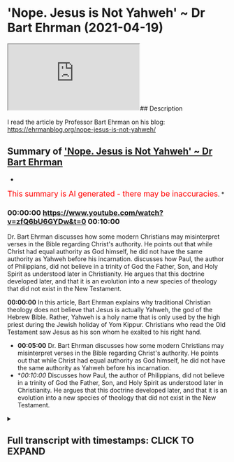 # 'Nope. Jesus is Not Yahweh' ~ Dr Bart Ehrman (2021-04-19)

<iframe loading='lazy' src='https://www.youtube.com/embed/zfQ6bU6GYDw'></iframe>## Description

I read the article by Professor Bart Ehrman on his blog:  https://ehrmanblog.org/nope-jesus-is-not-yahweh/

## Summary of ['Nope. Jesus is Not Yahweh' ~ Dr Bart Ehrman](https://www.youtube.com/watch?v=zfQ6bU6GYDw)


*

<span style="color:red; font-size:125%">This summary is AI generated - there may be inaccuracies</span>. [](/)*

### <a onclick="modifyYTiframeseektime('600')">00:00:00 https://www.youtube.com/watch?v=zfQ6bU6GYDw&t=0 00:10:00</a>

Dr. Bart Ehrman discusses how some modern Christians may misinterpret verses in the Bible regarding Christ's authority. He points out that while Christ had equal authority as God himself, he did not have the same authority as Yahweh before his incarnation. discusses how Paul, the author of Philippians, did not believe in a trinity of God the Father, Son, and Holy Spirit as understood later in Christianity. He argues that this doctrine developed later, and that it is an evolution into a new species of theology that did not exist in the New Testament.

**<a onclick="modifyYTiframeseektime('0')">00:00:00</a>** In this article, Bart Ehrman explains why traditional Christian theology does not believe that Jesus is actually Yahweh, the god of the Hebrew Bible. Rather, Yahweh is a holy name that is only used by the high priest during the Jewish holiday of Yom Kippur. Christians who read the Old Testament saw Jesus as his son whom he exalted to his right hand.
* **<a onclick="modifyYTiframeseektime('300')">00:05:00</a>**  Dr. Bart Ehrman discusses how some modern Christians may misinterpret verses in the Bible regarding Christ's authority. He points out that while Christ had equal authority as God himself, he did not have the same authority as Yahweh before his incarnation.
* **<a onclick="modifyYTiframeseektime('600')">00:10:00</a>* Discusses how Paul, the author of Philippians, did not believe in a trinity of God the Father, Son, and Holy Spirit as understood later in Christianity. He argues that this doctrine developed later, and that it is an evolution into a new species of theology that did not exist in the New Testament.

<details><summary><h2>Full transcript with timestamps: CLICK TO EXPAND</h2></summary>

<a onclick="modifyYTiframeseektime('1)')">0:00:01 nope jesus is<\/a>
<a onclick="modifyYTiframeseektime('3)')">0:00:03 not yahweh this is the title of an<\/a>
<a onclick="modifyYTiframeseektime('6)')">0:00:06 article<\/a>
<a onclick="modifyYTiframeseektime('7)')">0:00:07 just published two days ago uh on bart<\/a>
<a onclick="modifyYTiframeseektime('10)')">0:00:10 ehrman's blog<\/a>
<a onclick="modifyYTiframeseektime('11)')">0:00:11 um and it's really very good and i<\/a>
<a onclick="modifyYTiframeseektime('13)')">0:00:13 wanted just to read it to you and offer<\/a>
<a onclick="modifyYTiframeseektime('15)')">0:00:15 a few comments<\/a>
<a onclick="modifyYTiframeseektime('16)')">0:00:16 for those few of you who still don't<\/a>
<a onclick="modifyYTiframeseektime('17)')">0:00:17 know who bart ehrman is<\/a>
<a onclick="modifyYTiframeseektime('19)')">0:00:19 he is currently the james a gray<\/a>
<a onclick="modifyYTiframeseektime('21)')">0:00:21 distinguished professor<\/a>
<a onclick="modifyYTiframeseektime('23)')">0:00:23 of religious studies at the university<\/a>
<a onclick="modifyYTiframeseektime('24)')">0:00:24 of north carolina<\/a>
<a onclick="modifyYTiframeseektime('26)')">0:00:26 at chapel hill he's an american and he's<\/a>
<a onclick="modifyYTiframeseektime('29)')">0:00:29 one of the world's if not the world's<\/a>
<a onclick="modifyYTiframeseektime('30)')">0:00:30 leaders<\/a>
<a onclick="modifyYTiframeseektime('31)')">0:00:31 leading textual critic and uh a new<\/a>
<a onclick="modifyYTiframeseektime('34)')">0:00:34 testament scholar as well<\/a>
<a onclick="modifyYTiframeseektime('36)')">0:00:36 um he is a prodigious writer uh and he<\/a>
<a onclick="modifyYTiframeseektime('39)')">0:00:39 uh virtually every day something new<\/a>
<a onclick="modifyYTiframeseektime('41)')">0:00:41 comes out and it's very he's very<\/a>
<a onclick="modifyYTiframeseektime('43)')">0:00:43 readable<\/a>
<a onclick="modifyYTiframeseektime('44)')">0:00:44 and um this article nope jesus is not uh<\/a>
<a onclick="modifyYTiframeseektime('46)')">0:00:46 yahweh i just wanted to share it with<\/a>
<a onclick="modifyYTiframeseektime('48)')">0:00:48 you<\/a>
<a onclick="modifyYTiframeseektime('48)')">0:00:48 published uh just two days ago uh on the<\/a>
<a onclick="modifyYTiframeseektime('51)')">0:00:51 17th of april<\/a>
<a onclick="modifyYTiframeseektime('52)')">0:00:52 and he says in my last post i pointed<\/a>
<a onclick="modifyYTiframeseektime('55)')">0:00:55 out that<\/a>
<a onclick="modifyYTiframeseektime('56)')">0:00:56 some conservative evangelical christians<\/a>
<a onclick="modifyYTiframeseektime('59)')">0:00:59 claim<\/a>
<a onclick="modifyYTiframeseektime('59)')">0:00:59 that jesus in the bible is actually to<\/a>
<a onclick="modifyYTiframeseektime('62)')">0:01:02 be understood as<\/a>
<a onclick="modifyYTiframeseektime('63)')">0:01:03 yahweh i think that's completely wrong<\/a>
<a onclick="modifyYTiframeseektime('67)')">0:01:07 and in this post i want to explain why<\/a>
<a onclick="modifyYTiframeseektime('70)')">0:01:10 of course yahweh is the name of god in<\/a>
<a onclick="modifyYTiframeseektime('72)')">0:01:12 the jewish bible so christians are<\/a>
<a onclick="modifyYTiframeseektime('73)')">0:01:13 saying or many christians are saying<\/a>
<a onclick="modifyYTiframeseektime('75)')">0:01:15 that jesus is this god jesus is god<\/a>
<a onclick="modifyYTiframeseektime('79)')">0:01:19 he continues it is not the view of<\/a>
<a onclick="modifyYTiframeseektime('82)')">0:01:22 traditional<\/a>
<a onclick="modifyYTiframeseektime('83)')">0:01:23 christian theology at least as i learned<\/a>
<a onclick="modifyYTiframeseektime('85)')">0:01:25 it once upon a time<\/a>
<a onclick="modifyYTiframeseektime('87)')">0:01:27 it was certainly not the view of the<\/a>
<a onclick="modifyYTiframeseektime('89)')">0:01:29 earliest christians<\/a>
<a onclick="modifyYTiframeseektime('91)')">0:01:31 and it is not a view set forth in the<\/a>
<a onclick="modifyYTiframeseektime('93)')">0:01:33 bible<\/a>
<a onclick="modifyYTiframeseektime('94)')">0:01:34 the bible of course does not have the<\/a>
<a onclick="modifyYTiframeseektime('96)')">0:01:36 trinity<\/a>
<a onclick="modifyYTiframeseektime('97)')">0:01:37 but when christianity formulated the<\/a>
<a onclick="modifyYTiframeseektime('99)')">0:01:39 doctrine of the trinity<\/a>
<a onclick="modifyYTiframeseektime('101)')">0:01:41 the father was yahweh and christ was his<\/a>
<a onclick="modifyYTiframeseektime('104)')">0:01:44 son<\/a>
<a onclick="modifyYTiframeseektime('104)')">0:01:44 at least that's what christians who read<\/a>
<a onclick="modifyYTiframeseektime('106)')">0:01:46 the old testament said<\/a>
<a onclick="modifyYTiframeseektime('108)')">0:01:48 of course the name yahweh is not found<\/a>
<a onclick="modifyYTiframeseektime('111)')">0:01:51 in the new testament at all<\/a>
<a onclick="modifyYTiframeseektime('113)')">0:01:53 since it's a hebrew word and the greek<\/a>
<a onclick="modifyYTiframeseektime('115)')">0:01:55 is in new testament is in greek<\/a>
<a onclick="modifyYTiframeseektime('117)')">0:01:57 the new testament does not give god a<\/a>
<a onclick="modifyYTiframeseektime('119)')">0:01:59 personal name<\/a>
<a onclick="modifyYTiframeseektime('122)')">0:02:02 when christians want to find another<\/a>
<a onclick="modifyYTiframeseektime('124)')">0:02:04 divine being in the old testament to<\/a>
<a onclick="modifyYTiframeseektime('126)')">0:02:06 identify as christ<\/a>
<a onclick="modifyYTiframeseektime('128)')">0:02:08 they went to passages like psalm 110<\/a>
<a onclick="modifyYTiframeseektime('131)')">0:02:11 which begins the lord said to my lord<\/a>
<a onclick="modifyYTiframeseektime('134)')">0:02:14 sit at my right hand until i make your<\/a>
<a onclick="modifyYTiframeseektime('137)')">0:02:17 enemies<\/a>
<a onclick="modifyYTiframeseektime('138)')">0:02:18 your footstool based on what i said in<\/a>
<a onclick="modifyYTiframeseektime('141)')">0:02:21 my<\/a>
<a onclick="modifyYTiframeseektime('142)')">0:02:22 previous post you can reconstruct uh<\/a>
<a onclick="modifyYTiframeseektime('145)')">0:02:25 who is talking to whom here notice that<\/a>
<a onclick="modifyYTiframeseektime('148)')">0:02:28 the first lord<\/a>
<a onclick="modifyYTiframeseektime('149)')">0:02:29 is in capital letters and the second is<\/a>
<a onclick="modifyYTiframeseektime('153)')">0:02:33 not so another way of putting this would<\/a>
<a onclick="modifyYTiframeseektime('155)')">0:02:35 be yahweh<\/a>
<a onclick="modifyYTiframeseektime('156)')">0:02:36 said to adonai the point here just to<\/a>
<a onclick="modifyYTiframeseektime('160)')">0:02:40 break from the reading for a second is<\/a>
<a onclick="modifyYTiframeseektime('162)')">0:02:42 that the the name of god yahweh was a<\/a>
<a onclick="modifyYTiframeseektime('164)')">0:02:44 holy name<\/a>
<a onclick="modifyYTiframeseektime('165)')">0:02:45 but he really uttered by the high priest<\/a>
<a onclick="modifyYTiframeseektime('168)')">0:02:48 yom kippur and was not mentioned by<\/a>
<a onclick="modifyYTiframeseektime('171)')">0:02:51 israelites normally at all so they use<\/a>
<a onclick="modifyYTiframeseektime('173)')">0:02:53 another word adonai<\/a>
<a onclick="modifyYTiframeseektime('175)')">0:02:55 which means lord to refer to god<\/a>
<a onclick="modifyYTiframeseektime('178)')">0:02:58 so whenever in english translations it's<\/a>
<a onclick="modifyYTiframeseektime('180)')">0:03:00 still the convention today when the word<\/a>
<a onclick="modifyYTiframeseektime('182)')">0:03:02 yahweh<\/a>
<a onclick="modifyYTiframeseektime('182)')">0:03:02 is in the hebrew they<\/a>
<a onclick="modifyYTiframeseektime('186)')">0:03:06 write l-o-r-d in block capitals and that<\/a>
<a onclick="modifyYTiframeseektime('189)')">0:03:09 indicates<\/a>
<a onclick="modifyYTiframeseektime('189)')">0:03:09 in the original hebrew it's yahweh has<\/a>
<a onclick="modifyYTiframeseektime('191)')">0:03:11 been referred to<\/a>
<a onclick="modifyYTiframeseektime('193)')">0:03:13 excuse me adonai simply means lord and<\/a>
<a onclick="modifyYTiframeseektime('196)')">0:03:16 can refer to<\/a>
<a onclick="modifyYTiframeseektime('196)')">0:03:16 people you know if you'd be a a king a<\/a>
<a onclick="modifyYTiframeseektime('199)')">0:03:19 lord or<\/a>
<a onclick="modifyYTiframeseektime('200)')">0:03:20 or a father figure so um he's saying<\/a>
<a onclick="modifyYTiframeseektime('203)')">0:03:23 psalm 110 if you actually look at the<\/a>
<a onclick="modifyYTiframeseektime('205)')">0:03:25 hebrew it says<\/a>
<a onclick="modifyYTiframeseektime('206)')">0:03:26 yahweh said to adonai so it's not two<\/a>
<a onclick="modifyYTiframeseektime('209)')">0:03:29 divine beings it's one and obviously the<\/a>
<a onclick="modifyYTiframeseektime('211)')">0:03:31 one is god<\/a>
<a onclick="modifyYTiframeseektime('212)')">0:03:32 yahweh in interpreting that passage<\/a>
<a onclick="modifyYTiframeseektime('214)')">0:03:34 christians asked<\/a>
<a onclick="modifyYTiframeseektime('216)')">0:03:36 who is that elevated christ our lord<\/a>
<a onclick="modifyYTiframeseektime('219)')">0:03:39 to his right hand obviously god the<\/a>
<a onclick="modifyYTiframeseektime('222)')">0:03:42 father<\/a>
<a onclick="modifyYTiframeseektime('222)')">0:03:42 elevated christ and so god the father is<\/a>
<a onclick="modifyYTiframeseektime('225)')">0:03:45 yahweh<\/a>
<a onclick="modifyYTiframeseektime('226)')">0:03:46 and the one elevated to his right hand<\/a>
<a onclick="modifyYTiframeseektime('228)')">0:03:48 is the lord jesus<\/a>
<a onclick="modifyYTiframeseektime('231)')">0:03:51 christians appeal to this verse in<\/a>
<a onclick="modifyYTiframeseektime('232)')">0:03:52 reference to christ a good<\/a>
<a onclick="modifyYTiframeseektime('234)')">0:03:54 deal and indeed he mentions a number of<\/a>
<a onclick="modifyYTiframeseektime('237)')">0:03:57 times<\/a>
<a onclick="modifyYTiframeseektime('238)')">0:03:58 when it occurs these christians were not<\/a>
<a onclick="modifyYTiframeseektime('241)')">0:04:01 seeing jesus as<\/a>
<a onclick="modifyYTiframeseektime('242)')">0:04:02 yahweh but as his son whom he<\/a>
<a onclick="modifyYTiframeseektime('245)')">0:04:05 exalted to his right hand this is a<\/a>
<a onclick="modifyYTiframeseektime('248)')">0:04:08 really important point<\/a>
<a onclick="modifyYTiframeseektime('249)')">0:04:09 this is there's a thing about new<\/a>
<a onclick="modifyYTiframeseektime('250)')">0:04:10 testament scholarship really good<\/a>
<a onclick="modifyYTiframeseektime('252)')">0:04:12 scholarship<\/a>
<a onclick="modifyYTiframeseektime('253)')">0:04:13 is it pays very careful and meticulous<\/a>
<a onclick="modifyYTiframeseektime('256)')">0:04:16 attention to what's actually been stated<\/a>
<a onclick="modifyYTiframeseektime('258)')">0:04:18 in the text<\/a>
<a onclick="modifyYTiframeseektime('260)')">0:04:20 rather than reading it through a later<\/a>
<a onclick="modifyYTiframeseektime('262)')">0:04:22 christian tradition or any tradition<\/a>
<a onclick="modifyYTiframeseektime('264)')">0:04:24 church tradition it covers it takes all<\/a>
<a onclick="modifyYTiframeseektime('267)')">0:04:27 that away<\/a>
<a onclick="modifyYTiframeseektime('268)')">0:04:28 and focuses just on the text read in its<\/a>
<a onclick="modifyYTiframeseektime('270)')">0:04:30 historical and cultural<\/a>
<a onclick="modifyYTiframeseektime('272)')">0:04:32 context and often that gives readings of<\/a>
<a onclick="modifyYTiframeseektime('275)')">0:04:35 the bible which are quite different<\/a>
<a onclick="modifyYTiframeseektime('277)')">0:04:37 from uh christian later christian<\/a>
<a onclick="modifyYTiframeseektime('279)')">0:04:39 readings<\/a>
<a onclick="modifyYTiframeseektime('281)')">0:04:41 so he continues christians such as the<\/a>
<a onclick="modifyYTiframeseektime('283)')">0:04:43 2nd century<\/a>
<a onclick="modifyYTiframeseektime('284)')">0:04:44 justin martyr also found references to<\/a>
<a onclick="modifyYTiframeseektime('288)')">0:04:48 the pre-incarnate christ<\/a>
<a onclick="modifyYTiframeseektime('289)')">0:04:49 in the old testament traditions of the<\/a>
<a onclick="modifyYTiframeseektime('292)')">0:04:52 angel of the lord<\/a>
<a onclick="modifyYTiframeseektime('293)')">0:04:53 who was gods yahweh's chief<\/a>
<a onclick="modifyYTiframeseektime('296)')">0:04:56 representative<\/a>
<a onclick="modifyYTiframeseektime('297)')">0:04:57 on earth delivering god's message with<\/a>
<a onclick="modifyYTiframeseektime('300)')">0:05:00 god's<\/a>
<a onclick="modifyYTiframeseektime('300)')">0:05:00 full authority in the stories of the<\/a>
<a onclick="modifyYTiframeseektime('302)')">0:05:02 patriarchs for example in genesis<\/a>
<a onclick="modifyYTiframeseektime('305)')">0:05:05 and exodus who was this mysterious<\/a>
<a onclick="modifyYTiframeseektime('308)')">0:05:08 angel for christians he was christ<\/a>
<a onclick="modifyYTiframeseektime('311)')">0:05:11 before he was born of the virgin mary<\/a>
<a onclick="modifyYTiframeseektime('314)')">0:05:14 i wonder if the confusion among<\/a>
<a onclick="modifyYTiframeseektime('316)')">0:05:16 evangelicals about the christian<\/a>
<a onclick="modifyYTiframeseektime('317)')">0:05:17 understanding of christ<\/a>
<a onclick="modifyYTiframeseektime('319)')">0:05:19 when they say he is yahweh is because<\/a>
<a onclick="modifyYTiframeseektime('321)')">0:05:21 the angel of the lord<\/a>
<a onclick="modifyYTiframeseektime('323)')">0:05:23 is so fully representative of yahweh<\/a>
<a onclick="modifyYTiframeseektime('326)')">0:05:26 himself<\/a>
<a onclick="modifyYTiframeseektime('327)')">0:05:27 that he is sometimes called yahweh after<\/a>
<a onclick="modifyYTiframeseektime('331)')">0:05:31 he has clearly identified<\/a>
<a onclick="modifyYTiframeseektime('333)')">0:05:33 not as yahweh but his angel<\/a>
<a onclick="modifyYTiframeseektime('336)')">0:05:36 why would he be called yahweh if he was<\/a>
<a onclick="modifyYTiframeseektime('338)')">0:05:38 yahweh's messenger<\/a>
<a onclick="modifyYTiframeseektime('340)')">0:05:40 because by the way angel means messenger<\/a>
<a onclick="modifyYTiframeseektime('342)')">0:05:42 uh in the bible<\/a>
<a onclick="modifyYTiframeseektime('344)')">0:05:44 it would be kind of like if a messenger<\/a>
<a onclick="modifyYTiframeseektime('346)')">0:05:46 of the king comes to you and orders you<\/a>
<a onclick="modifyYTiframeseektime('348)')">0:05:48 to do something<\/a>
<a onclick="modifyYTiframeseektime('349)')">0:05:49 you tell your neighbors that the king<\/a>
<a onclick="modifyYTiframeseektime('351)')">0:05:51 has told you to do something<\/a>
<a onclick="modifyYTiframeseektime('353)')">0:05:53 well actually his messenger did but he<\/a>
<a onclick="modifyYTiframeseektime('356)')">0:05:56 was so<\/a>
<a onclick="modifyYTiframeseektime('357)')">0:05:57 fully representative of the king that<\/a>
<a onclick="modifyYTiframeseektime('360)')">0:06:00 his words<\/a>
<a onclick="modifyYTiframeseektime('361)')">0:06:01 were the kings this happens when the<\/a>
<a onclick="modifyYTiframeseektime('364)')">0:06:04 angel of the lord speaks to moses from<\/a>
<a onclick="modifyYTiframeseektime('366)')">0:06:06 the burning bush<\/a>
<a onclick="modifyYTiframeseektime('367)')">0:06:07 in the famous passage of exodus 3 as you<\/a>
<a onclick="modifyYTiframeseektime('370)')">0:06:10 can see<\/a>
<a onclick="modifyYTiframeseektime('371)')">0:06:11 this by the way is a favorite passage of<\/a>
<a onclick="modifyYTiframeseektime('373)')">0:06:13 christian apologists trying to prove<\/a>
<a onclick="modifyYTiframeseektime('374)')">0:06:14 that jesus is god<\/a>
<a onclick="modifyYTiframeseektime('376)')">0:06:16 but the early christians so far as i<\/a>
<a onclick="modifyYTiframeseektime('378)')">0:06:18 know were clear on this matter<\/a>
<a onclick="modifyYTiframeseektime('381)')">0:06:21 this was christ coming in his<\/a>
<a onclick="modifyYTiframeseektime('383)')">0:06:23 pre-incarnate state<\/a>
<a onclick="modifyYTiframeseektime('384)')">0:06:24 as god's chief representative the angel<\/a>
<a onclick="modifyYTiframeseektime('387)')">0:06:27 of the lord<\/a>
<a onclick="modifyYTiframeseektime('388)')">0:06:28 who was given such authority that he<\/a>
<a onclick="modifyYTiframeseektime('391)')">0:06:31 could be considered as<\/a>
<a onclick="modifyYTiframeseektime('392)')">0:06:32 having the full status of the lord<\/a>
<a onclick="modifyYTiframeseektime('395)')">0:06:35 capital lord<\/a>
<a onclick="modifyYTiframeseektime('396)')">0:06:36 even though he was merely his angel<\/a>
<a onclick="modifyYTiframeseektime('400)')">0:06:40 the view that christians took of christ<\/a>
<a onclick="modifyYTiframeseektime('403)')">0:06:43 some modern christians may misinterpret<\/a>
<a onclick="modifyYTiframeseektime('406)')">0:06:46 the christ poem<\/a>
<a onclick="modifyYTiframeseektime('407)')">0:06:47 in philippians 2 in this way philippians<\/a>
<a onclick="modifyYTiframeseektime('410)')">0:06:50 2<\/a>
<a onclick="modifyYTiframeseektime('410)')">0:06:50 is the letter that paul wrote to the<\/a>
<a onclick="modifyYTiframeseektime('412)')">0:06:52 philippians in the second chapter<\/a>
<a onclick="modifyYTiframeseektime('414)')">0:06:54 is an absolute favorite of christian<\/a>
<a onclick="modifyYTiframeseektime('416)')">0:06:56 evangelists i i have it constantly<\/a>
<a onclick="modifyYTiframeseektime('419)')">0:06:59 read to me as if this proves something<\/a>
<a onclick="modifyYTiframeseektime('421)')">0:07:01 to me as if i've never read the passage<\/a>
<a onclick="modifyYTiframeseektime('423)')">0:07:03 before<\/a>
<a onclick="modifyYTiframeseektime('423)')">0:07:03 anyway bartoman says this about it i<\/a>
<a onclick="modifyYTiframeseektime('426)')">0:07:06 talked about the poem at length a month<\/a>
<a onclick="modifyYTiframeseektime('427)')">0:07:07 or so ago<\/a>
<a onclick="modifyYTiframeseektime('428)')">0:07:08 on the blog when christ is exalted<\/a>
<a onclick="modifyYTiframeseektime('432)')">0:07:12 after his death god gives him<\/a>
<a onclick="modifyYTiframeseektime('435)')">0:07:15 the name that is above every name so<\/a>
<a onclick="modifyYTiframeseektime('438)')">0:07:18 that all creation will worship and<\/a>
<a onclick="modifyYTiframeseektime('440)')">0:07:20 confess him<\/a>
<a onclick="modifyYTiframeseektime('441)')">0:07:21 that is a reference to isaiah 45 where<\/a>
<a onclick="modifyYTiframeseektime('444)')">0:07:24 yahweh alone<\/a>
<a onclick="modifyYTiframeseektime('445)')">0:07:25 has the name above every name so that<\/a>
<a onclick="modifyYTiframeseektime('448)')">0:07:28 all worship<\/a>
<a onclick="modifyYTiframeseektime('449)')">0:07:29 and confess him alone possibly these<\/a>
<a onclick="modifyYTiframeseektime('452)')">0:07:32 modern christians are thinking<\/a>
<a onclick="modifyYTiframeseektime('454)')">0:07:34 that christ before must have been given<\/a>
<a onclick="modifyYTiframeseektime('457)')">0:07:37 the name<\/a>
<a onclick="modifyYTiframeseektime('458)')">0:07:38 yahweh and therefore he is<\/a>
<a onclick="modifyYTiframeseektime('461)')">0:07:41 yahweh but the passage doesn't seem to<\/a>
<a onclick="modifyYTiframeseektime('464)')">0:07:44 mean<\/a>
<a onclick="modifyYTiframeseektime('464)')">0:07:44 that the ultimate lord of all yahweh is<\/a>
<a onclick="modifyYTiframeseektime('467)')">0:07:47 the one who gives jesus that name<\/a>
<a onclick="modifyYTiframeseektime('470)')">0:07:50 above all others now obviously stepping<\/a>
<a onclick="modifyYTiframeseektime('472)')">0:07:52 aside from bar here<\/a>
<a onclick="modifyYTiframeseektime('474)')">0:07:54 who has the ultimate authority the<\/a>
<a onclick="modifyYTiframeseektime('475)')">0:07:55 universe god<\/a>
<a onclick="modifyYTiframeseektime('477)')">0:07:57 no one gives god authority if god gives<\/a>
<a onclick="modifyYTiframeseektime('480)')">0:08:00 authority to another entity another<\/a>
<a onclick="modifyYTiframeseektime('482)')">0:08:02 person another being<\/a>
<a onclick="modifyYTiframeseektime('484)')">0:08:04 that person is not god from all eternity<\/a>
<a onclick="modifyYTiframeseektime('487)')">0:08:07 they receive that authority from yahweh<\/a>
<a onclick="modifyYTiframeseektime('490)')">0:08:10 so this language of receiving is really<\/a>
<a onclick="modifyYTiframeseektime('492)')">0:08:12 important god doesn't receive authority<\/a>
<a onclick="modifyYTiframeseektime('494)')">0:08:14 from anyone else at least not the god of<\/a>
<a onclick="modifyYTiframeseektime('497)')">0:08:17 uh abraham moses jesus and muhammad<\/a>
<a onclick="modifyYTiframeseektime('501)')">0:08:21 so it's worth noting that in this very<\/a>
<a onclick="modifyYTiframeseektime('503)')">0:08:23 passage this is in<\/a>
<a onclick="modifyYTiframeseektime('504)')">0:08:24 philippians 2 when god gives jesus his<\/a>
<a onclick="modifyYTiframeseektime('507)')">0:08:27 name<\/a>
<a onclick="modifyYTiframeseektime('508)')">0:08:28 it does not mean that he has made a name<\/a>
<a onclick="modifyYTiframeseektime('510)')">0:08:30 switch for jesus<\/a>
<a onclick="modifyYTiframeseektime('512)')">0:08:32 on the contrary the passage says that<\/a>
<a onclick="modifyYTiframeseektime('514)')">0:08:34 the name to which<\/a>
<a onclick="modifyYTiframeseektime('515)')">0:08:35 everyone will bow in worship and confess<\/a>
<a onclick="modifyYTiframeseektime('517)')">0:08:37 is jesus<\/a>
<a onclick="modifyYTiframeseektime('519)')">0:08:39 not yahweh that at the name of jesus<\/a>
<a onclick="modifyYTiframeseektime('522)')">0:08:42 every knee shall bow and every tongue<\/a>
<a onclick="modifyYTiframeseektime('524)')">0:08:44 confess and quote<\/a>
<a onclick="modifyYTiframeseektime('526)')">0:08:46 jesus own name is exalted<\/a>
<a onclick="modifyYTiframeseektime('530)')">0:08:50 so how did yahweh give him a name<\/a>
<a onclick="modifyYTiframeseektime('534)')">0:08:54 above all others surely that would mean<\/a>
<a onclick="modifyYTiframeseektime('537)')">0:08:57 that would be yahweh's own name right<\/a>
<a onclick="modifyYTiframeseektime('540)')">0:09:00 well<\/a>
<a onclick="modifyYTiframeseektime('540)')">0:09:00 yes and no says bart ehrman he did give<\/a>
<a onclick="modifyYTiframeseektime('543)')">0:09:03 him<\/a>
<a onclick="modifyYTiframeseektime('544)')">0:09:04 the name but not in the literal sense of<\/a>
<a onclick="modifyYTiframeseektime('547)')">0:09:07 now you<\/a>
<a onclick="modifyYTiframeseektime('547)')">0:09:07 are yahweh but in the biblical sense<\/a>
<a onclick="modifyYTiframeseektime('550)')">0:09:10 i've been describing you now have the<\/a>
<a onclick="modifyYTiframeseektime('553)')">0:09:13 full authority of yahweh<\/a>
<a onclick="modifyYTiframeseektime('555)')">0:09:15 what you say and do is equal to the<\/a>
<a onclick="modifyYTiframeseektime('558)')">0:09:18 authority of yahweh<\/a>
<a onclick="modifyYTiframeseektime('559)')">0:09:19 saying and doing it jesus now<\/a>
<a onclick="modifyYTiframeseektime('563)')">0:09:23 at his exaltation not before<\/a>
<a onclick="modifyYTiframeseektime('566)')">0:09:26 really important point in my view is<\/a>
<a onclick="modifyYTiframeseektime('569)')">0:09:29 given equal authority as the lord<\/a>
<a onclick="modifyYTiframeseektime('571)')">0:09:31 himself<\/a>
<a onclick="modifyYTiframeseektime('572)')">0:09:32 he now has the highest name dash<\/a>
<a onclick="modifyYTiframeseektime('575)')">0:09:35 authority equal to god<\/a>
<a onclick="modifyYTiframeseektime('578)')">0:09:38 but that does not mean he is god slash<\/a>
<a onclick="modifyYTiframeseektime('580)')">0:09:40 yahweh<\/a>
<a onclick="modifyYTiframeseektime('581)')">0:09:41 being equal is different from being<\/a>
<a onclick="modifyYTiframeseektime('585)')">0:09:45 identical being equal is different<\/a>
<a onclick="modifyYTiframeseektime('588)')">0:09:48 from being identical i just want to just<\/a>
<a onclick="modifyYTiframeseektime('590)')">0:09:50 go back here a few<\/a>
<a onclick="modifyYTiframeseektime('592)')">0:09:52 sentences um where he says<\/a>
<a onclick="modifyYTiframeseektime('596)')">0:09:56 jesus now at his exaltation not before<\/a>
<a onclick="modifyYTiframeseektime('599)')">0:09:59 so jesus didn't have this authority<\/a>
<a onclick="modifyYTiframeseektime('602)')">0:10:02 before his exaltation he was given it<\/a>
<a onclick="modifyYTiframeseektime('605)')">0:10:05 after his exaltation so he wasn't god<\/a>
<a onclick="modifyYTiframeseektime('607)')">0:10:07 before he wasn't in any sense<\/a>
<a onclick="modifyYTiframeseektime('609)')">0:10:09 as the name or as ontologically or<\/a>
<a onclick="modifyYTiframeseektime('612)')">0:10:12 metaphysically<\/a>
<a onclick="modifyYTiframeseektime('613)')">0:10:13 it was something that god gave to him<\/a>
<a onclick="modifyYTiframeseektime('615)')">0:10:15 therefore he could not have been god<\/a>
<a onclick="modifyYTiframeseektime('618)')">0:10:18 and the penultimate paragraph is another<\/a>
<a onclick="modifyYTiframeseektime('620)')">0:10:20 analogy<\/a>
<a onclick="modifyYTiframeseektime('621)')">0:10:21 when someone says to you open up in the<\/a>
<a onclick="modifyYTiframeseektime('624)')">0:10:24 name of the king<\/a>
<a onclick="modifyYTiframeseektime('625)')">0:10:25 or in the name of the law the name<\/a>
<a onclick="modifyYTiframeseektime('628)')">0:10:28 means the authority and that must be<\/a>
<a onclick="modifyYTiframeseektime('632)')">0:10:32 what<\/a>
<a onclick="modifyYTiframeseektime('632)')">0:10:32 is meant in philippians 2. since<\/a>
<a onclick="modifyYTiframeseektime('636)')">0:10:36 the literal name is still jesus but the<\/a>
<a onclick="modifyYTiframeseektime('638)')">0:10:38 authority<\/a>
<a onclick="modifyYTiframeseektime('639)')">0:10:39 the name has is now the authority of god<\/a>
<a onclick="modifyYTiframeseektime('643)')">0:10:43 almighty yahweh himself so<\/a>
<a onclick="modifyYTiframeseektime('646)')">0:10:46 i simply don't think it's right that<\/a>
<a onclick="modifyYTiframeseektime('648)')">0:10:48 christian theology understands jesus as<\/a>
<a onclick="modifyYTiframeseektime('650)')">0:10:50 yahweh well i guess some christians do<\/a>
<a onclick="modifyYTiframeseektime('653)')">0:10:53 since that appears to be what they think<\/a>
<a onclick="modifyYTiframeseektime('656)')">0:10:56 i wonder when they started thinking it<\/a>
<a onclick="modifyYTiframeseektime('658)')">0:10:58 dot dot end quote end of the passage<\/a>
<a onclick="modifyYTiframeseektime('662)')">0:11:02 so i think that's um actually quite<\/a>
<a onclick="modifyYTiframeseektime('663)')">0:11:03 quite helpful and<\/a>
<a onclick="modifyYTiframeseektime('665)')">0:11:05 uh i love the forensic way he analyzes<\/a>
<a onclick="modifyYTiframeseektime('667)')">0:11:07 uh these passages<\/a>
<a onclick="modifyYTiframeseektime('669)')">0:11:09 um and uh he makes clear that uh well<\/a>
<a onclick="modifyYTiframeseektime('672)')">0:11:12 firstly<\/a>
<a onclick="modifyYTiframeseektime('673)')">0:11:13 what do we conclude what can i conclude<\/a>
<a onclick="modifyYTiframeseektime('675)')">0:11:15 that paul the apostle paul who wrote<\/a>
<a onclick="modifyYTiframeseektime('677)')">0:11:17 philippians was not a trinitarian<\/a>
<a onclick="modifyYTiframeseektime('679)')">0:11:19 he didn't believe in god the father got<\/a>
<a onclick="modifyYTiframeseektime('680)')">0:11:20 the son and got the holy spirit<\/a>
<a onclick="modifyYTiframeseektime('683)')">0:11:23 uh when he speaks of god he means the<\/a>
<a onclick="modifyYTiframeseektime('685)')">0:11:25 father<\/a>
<a onclick="modifyYTiframeseektime('686)')">0:11:26 the father certainly gives his son jesus<\/a>
<a onclick="modifyYTiframeseektime('689)')">0:11:29 authority but there's no sense of an<\/a>
<a onclick="modifyYTiframeseektime('691)')">0:11:31 eternal<\/a>
<a onclick="modifyYTiframeseektime('692)')">0:11:32 trinity from all eternity there was<\/a>
<a onclick="modifyYTiframeseektime('694)')">0:11:34 father son and holy spirit<\/a>
<a onclick="modifyYTiframeseektime('695)')">0:11:35 that is absent from paul's thinking so<\/a>
<a onclick="modifyYTiframeseektime('698)')">0:11:38 the doctrine of the trinity that<\/a>
<a onclick="modifyYTiframeseektime('699)')">0:11:39 developed later is very much an<\/a>
<a onclick="modifyYTiframeseektime('701)')">0:11:41 evolution into a new species<\/a>
<a onclick="modifyYTiframeseektime('704)')">0:11:44 of uh theology really that didn't exist<\/a>
<a onclick="modifyYTiframeseektime('708)')">0:11:48 in the new testament um i just wanted to<\/a>
<a onclick="modifyYTiframeseektime('711)')">0:11:51 share that with you i will put<\/a>
<a onclick="modifyYTiframeseektime('712)')">0:11:52 the link to the bar ehrman blog in the<\/a>
<a onclick="modifyYTiframeseektime('715)')">0:11:55 description below<\/a>
<a onclick="modifyYTiframeseektime('717)')">0:11:57 it's worth a read and worth chewing over<\/a>
<a onclick="modifyYTiframeseektime('720)')">0:12:00 i think it's very interesting until next<\/a>
<a onclick="modifyYTiframeseektime('722)')">0:12:02 time<\/a>
</details>